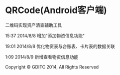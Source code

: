 ﻿QRCode(Android客户端)
======

二维码实现资产清查辅助工具

15:37 2014/8/8 增加"添加物资信息功能"

19:01 2014/8/8 优化物资表与台账表、卡片表的数据关联

1:09 2014/8/9 新增查看物资信息功能

Copyright © GDITC 2014, All Rights Reserved